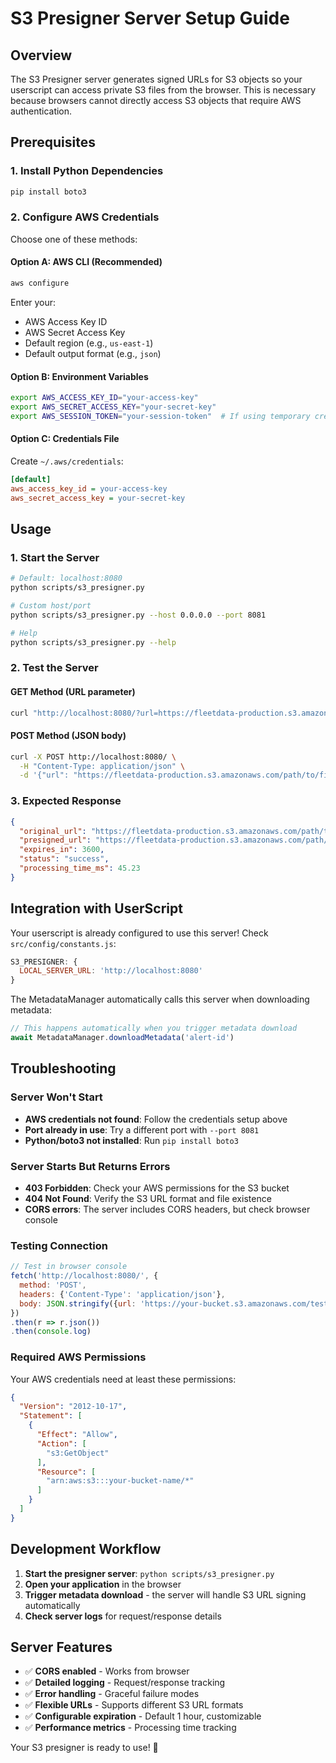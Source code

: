 # S3 Presigner Server Setup Guide

## Overview
The S3 Presigner server generates signed URLs for S3 objects so your userscript can access private S3 files from the browser. This is necessary because browsers cannot directly access S3 objects that require AWS authentication.

## Prerequisites

### 1. Install Python Dependencies
```bash
pip install boto3
```

### 2. Configure AWS Credentials
Choose one of these methods:

#### Option A: AWS CLI (Recommended)
```bash
aws configure
```
Enter your:
- AWS Access Key ID
- AWS Secret Access Key  
- Default region (e.g., `us-east-1`)
- Default output format (e.g., `json`)

#### Option B: Environment Variables
```bash
export AWS_ACCESS_KEY_ID="your-access-key"
export AWS_SECRET_ACCESS_KEY="your-secret-key"
export AWS_SESSION_TOKEN="your-session-token"  # If using temporary credentials
```

#### Option C: Credentials File
Create `~/.aws/credentials`:
```ini
[default]
aws_access_key_id = your-access-key
aws_secret_access_key = your-secret-key
```

## Usage

### 1. Start the Server
```bash
# Default: localhost:8080
python scripts/s3_presigner.py

# Custom host/port
python scripts/s3_presigner.py --host 0.0.0.0 --port 8081

# Help
python scripts/s3_presigner.py --help
```

### 2. Test the Server

#### GET Method (URL parameter)
```bash
curl "http://localhost:8080/?url=https://fleetdata-production.s3.amazonaws.com/path/to/file.json"
```

#### POST Method (JSON body)
```bash
curl -X POST http://localhost:8080/ \
  -H "Content-Type: application/json" \
  -d '{"url": "https://fleetdata-production.s3.amazonaws.com/path/to/file.json", "expires_in": 7200}'
```

### 3. Expected Response
```json
{
  "original_url": "https://fleetdata-production.s3.amazonaws.com/path/to/file.json",
  "presigned_url": "https://fleetdata-production.s3.amazonaws.com/path/to/file.json?X-Amz-Algorithm=...",
  "expires_in": 3600,
  "status": "success",
  "processing_time_ms": 45.23
}
```

## Integration with UserScript

Your userscript is already configured to use this server! Check `src/config/constants.js`:
```javascript
S3_PRESIGNER: {
  LOCAL_SERVER_URL: 'http://localhost:8080'
}
```

The MetadataManager automatically calls this server when downloading metadata:
```javascript
// This happens automatically when you trigger metadata download
await MetadataManager.downloadMetadata('alert-id')
```

## Troubleshooting

### Server Won't Start
- **AWS credentials not found**: Follow the credentials setup above
- **Port already in use**: Try a different port with `--port 8081`
- **Python/boto3 not installed**: Run `pip install boto3`

### Server Starts But Returns Errors
- **403 Forbidden**: Check your AWS permissions for the S3 bucket
- **404 Not Found**: Verify the S3 URL format and file existence
- **CORS errors**: The server includes CORS headers, but check browser console

### Testing Connection
```javascript
// Test in browser console
fetch('http://localhost:8080/', {
  method: 'POST',
  headers: {'Content-Type': 'application/json'},
  body: JSON.stringify({url: 'https://your-bucket.s3.amazonaws.com/test-file.json'})
})
.then(r => r.json())
.then(console.log)
```

### Required AWS Permissions
Your AWS credentials need at least these permissions:
```json
{
  "Version": "2012-10-17",
  "Statement": [
    {
      "Effect": "Allow",
      "Action": [
        "s3:GetObject"
      ],
      "Resource": [
        "arn:aws:s3:::your-bucket-name/*"
      ]
    }
  ]
}
```

## Development Workflow

1. **Start the presigner server**: `python scripts/s3_presigner.py`
2. **Open your application** in the browser
3. **Trigger metadata download** - the server will handle S3 URL signing automatically
4. **Check server logs** for request/response details

## Server Features

- ✅ **CORS enabled** - Works from browser
- ✅ **Detailed logging** - Request/response tracking
- ✅ **Error handling** - Graceful failure modes
- ✅ **Flexible URLs** - Supports different S3 URL formats
- ✅ **Configurable expiration** - Default 1 hour, customizable
- ✅ **Performance metrics** - Processing time tracking

Your S3 presigner is ready to use! 🚀

